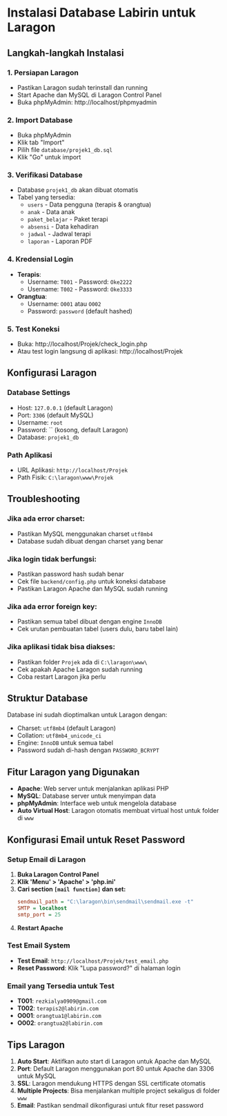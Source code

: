 # Instalasi Database Labirin untuk Laragon

## Langkah-langkah Instalasi

### 1. Persiapan Laragon
- Pastikan Laragon sudah terinstall dan running
- Start Apache dan MySQL di Laragon Control Panel
- Buka phpMyAdmin: http://localhost/phpmyadmin

### 2. Import Database
- Buka phpMyAdmin
- Klik tab "Import"
- Pilih file `database/projek1_db.sql`
- Klik "Go" untuk import

### 3. Verifikasi Database
- Database `projek1_db` akan dibuat otomatis
- Tabel yang tersedia:
  - `users` - Data pengguna (terapis & orangtua)
  - `anak` - Data anak
  - `paket_belajar` - Paket terapi
  - `absensi` - Data kehadiran
  - `jadwal` - Jadwal terapi
  - `laporan` - Laporan PDF

### 4. Kredensial Login
- **Terapis**: 
  - Username: `T001` - Password: `Oke2222`
  - Username: `T002` - Password: `Oke3333`
- **Orangtua**: 
  - Username: `O001` atau `O002`
  - Password: `password` (default hashed)

### 5. Test Koneksi
- Buka: http://localhost/Projek/check_login.php
- Atau test login langsung di aplikasi: http://localhost/Projek

## Konfigurasi Laragon

### Database Settings
- Host: `127.0.0.1` (default Laragon)
- Port: `3306` (default MySQL)
- Username: `root`
- Password: `` (kosong, default Laragon)
- Database: `projek1_db`

### Path Aplikasi
- URL Aplikasi: `http://localhost/Projek`
- Path Fisik: `C:\laragon\www\Projek`

## Troubleshooting

### Jika ada error charset:
- Pastikan MySQL menggunakan charset `utf8mb4`
- Database sudah dibuat dengan charset yang benar

### Jika login tidak berfungsi:
- Pastikan password hash sudah benar
- Cek file `backend/config.php` untuk koneksi database
- Pastikan Laragon Apache dan MySQL sudah running

### Jika ada error foreign key:
- Pastikan semua tabel dibuat dengan engine `InnoDB`
- Cek urutan pembuatan tabel (users dulu, baru tabel lain)

### Jika aplikasi tidak bisa diakses:
- Pastikan folder `Projek` ada di `C:\laragon\www\`
- Cek apakah Apache Laragon sudah running
- Coba restart Laragon jika perlu

## Struktur Database

Database ini sudah dioptimalkan untuk Laragon dengan:
- Charset: `utf8mb4` (default Laragon)
- Collation: `utf8mb4_unicode_ci`
- Engine: `InnoDB` untuk semua tabel
- Password sudah di-hash dengan `PASSWORD_BCRYPT`

## Fitur Laragon yang Digunakan

- **Apache**: Web server untuk menjalankan aplikasi PHP
- **MySQL**: Database server untuk menyimpan data
- **phpMyAdmin**: Interface web untuk mengelola database
- **Auto Virtual Host**: Laragon otomatis membuat virtual host untuk folder di `www`

## Konfigurasi Email untuk Reset Password

### Setup Email di Laragon
1. **Buka Laragon Control Panel**
2. **Klik 'Menu' > 'Apache' > 'php.ini'**
3. **Cari section `[mail function]` dan set:**
   ```ini
   sendmail_path = "C:\laragon\bin\sendmail\sendmail.exe -t"
   SMTP = localhost
   smtp_port = 25
   ```
4. **Restart Apache**

### Test Email System
- **Test Email**: `http://localhost/Projek/test_email.php`
- **Reset Password**: Klik "Lupa password?" di halaman login

### Email yang Tersedia untuk Test
- **T001**: `rezkialya0909@gmail.com`
- **T002**: `terapis2@labirin.com`
- **O001**: `orangtua1@labirin.com`
- **O002**: `orangtua2@labirin.com`

## Tips Laragon

1. **Auto Start**: Aktifkan auto start di Laragon untuk Apache dan MySQL
2. **Port**: Default Laragon menggunakan port 80 untuk Apache dan 3306 untuk MySQL
3. **SSL**: Laragon mendukung HTTPS dengan SSL certificate otomatis
4. **Multiple Projects**: Bisa menjalankan multiple project sekaligus di folder `www`
5. **Email**: Pastikan sendmail dikonfigurasi untuk fitur reset password
